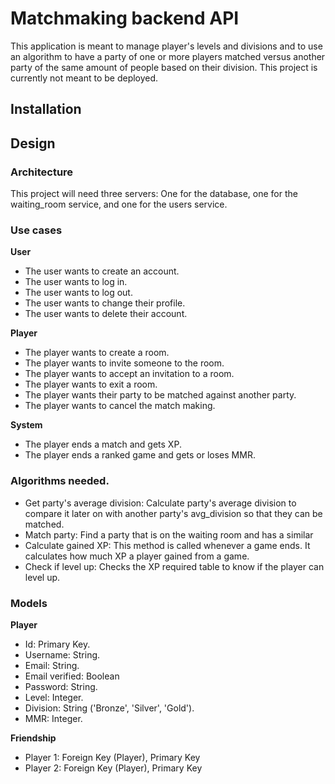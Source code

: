 # Matchmaking backend API
<p>This application is meant to manage player's levels and divisions and to 
use an algorithm to have a party of one or more players matched versus 
another party of the same amount of people based on their division.
This project is currently not meant to be deployed.</p>

<h2>Installation</h2>

<h2>Design</h2>

<h3>Architecture</h3>
This project will need three servers: One for the database, one for the
waiting_room service, and one for the users service.

<h3>Use cases</h3>

<b>User</b>
<ul>
<li>The user wants to create an account.</li>
<li>The user wants to log in.</li>
<li>The user wants to log out.</li>
<li>The user wants to change their profile.</li>
<li>The user wants to delete their account.</li>
</ul>

<b>Player</b>
<ul>
<li>The player wants to create a room.</li>
<li>The player wants to invite someone to the room.</li>
<li>The player wants to accept an invitation to a room.</li>
<li>The player wants to exit a room.</li>
<li>The player wants their party to be matched against another party.</li>
<li>The player wants to cancel the match making.</li>
</ul>

<b>System</b>
<ul>
<li>The player ends a match and gets XP.</li>
<li>The player ends a ranked game and gets or loses MMR.</li>
</ul>

<h3>Algorithms needed.</h3>
<ul>
<li>Get party's average division: Calculate party's average division to compare it later on with another party's avg_division so that they can be matched.</li>
<li>Match party: Find a party that is on the waiting room and has a similar</li>
<li>Calculate gained XP: This method is called whenever a game ends. It calculates how much XP a player gained from a game.</li>
<li>Check if level up: Checks the XP required table to know if the player can level up.</li>
</ul>

<h3>Models</h3>
<b>Player</b>
<ul>
<li>Id: Primary Key.</li>
<li>Username: String.</li>
<li>Email: String.</li>
<li>Email verified: Boolean</li>
<li>Password: String.</li>
<li>Level: Integer.</li>
<li>Division: String ('Bronze', 'Silver', 'Gold').</li>
<li>MMR: Integer.</li>
</ul>

<b>Friendship</b>
<ul>
<li>Player 1: Foreign Key (Player), Primary Key</li>
<li>Player 2: Foreign Key (Player), Primary Key</li>
</ul>
